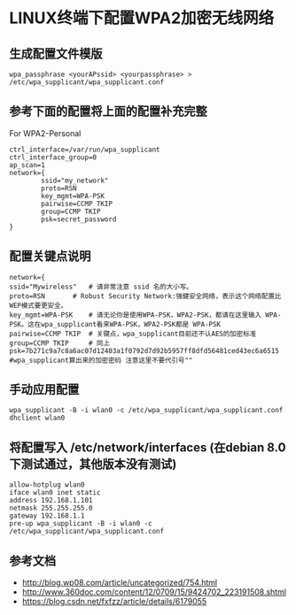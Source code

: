 # LINUX终端下配置WPA2加密无线网络

## 生成配置文件模版
 
    wpa_passphrase <yourAPssid> <yourpassphrase> > /etc/wpa_supplicant/wpa_supplicant.conf

## 参考下面的配置将上面的配置补充完整

For WPA2-Personal

```  
ctrl_interface=/var/run/wpa_supplicant
ctrl_interface_group=0
ap_scan=1
network={
        ssid="my_network"
        proto=RSN
        key_mgmt=WPA-PSK
        pairwise=CCMP TKIP
        group=CCMP TKIP
        psk=secret_password
}
```


## 配置关键点说明

```
network={
ssid="Mywireless" 	# 请非常注意 ssid 名的大小写。
proto=RSN 		# Robust Security Network:强健安全网络，表示这个网络配置比WEP模式要更安全。
key_mgmt=WPA-PSK 	# 请无论你是使用WPA-PSK，WPA2-PSK，都请在这里输入 WPA-PSK。这在wpa_supplicant看来WPA-PSK，WPA2-PSK都是 WPA-PSK
pairwise=CCMP TKIP 	# 关键点，wpa_supplicant目前还不认AES的加密标准
group=CCMP TKIP 	# 同上
psk=7b271c9a7c8a6ac07d12403a1f0792d7d92b5957ff8dfd56481ced43ec6a6515 #wpa_supplicant算出来的加密密码 注意这里不要代引号"" 
```

##  手动应用配置

```
wpa_supplicant -B -i wlan0 -c /etc/wpa_supplicant/wpa_supplicant.conf
dhclient wlan0
```

## 将配置写入 /etc/network/interfaces (在debian 8.0 下测试通过，其他版本没有测试)

```
allow-hotplug wlan0
iface wlan0 inet static
address 192.168.1.101
netmask 255.255.255.0
gateway 192.168.1.1
pre-up wpa_supplicant -B -i wlan0 -c /etc/wpa_supplicant/wpa_supplicant.conf
```

## 参考文档

* <http://blog.wp08.com/article/uncategorized/754.html>
* <http://www.360doc.com/content/12/0709/15/9424702_223191508.shtml>
* https://blog.csdn.net/fxfzz/article/details/6179055

